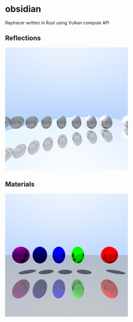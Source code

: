 # obsidian
Raytracer written in Rust using Vulkan compute API

## Reflections
<img src="images/image.png" width="400" height="400"/>

## Materials
<img src="images/image2.png" width="400" height="400"/>
